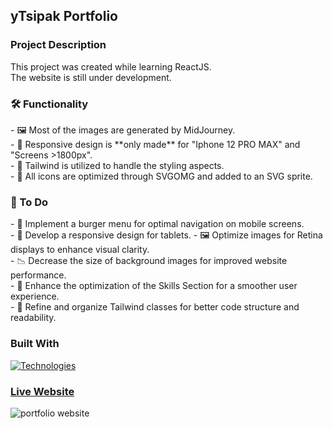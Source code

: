 ## yTsipak Portfolio

<!-- ABOUT THE PROJECT -->
### Project Description

This project was created while learning ReactJS. <br>
The website is still under development.

<h3>🛠️ Functionality</h3>
- 🖼️ Most of the images are generated by MidJourney. <br>
- 📱 Responsive design is **only made** for "Iphone 12 PRO MAX" and "Screens >1800px". <br>
- 🎨 Tailwind is utilized to handle the styling aspects. <br>
- 🌟 All icons are optimized through SVGOMG and added to an SVG sprite. <br>

<h3>📝 To Do</h3>
- 🍔 Implement a burger menu for optimal navigation on mobile screens. <br>
- 📱 Develop a responsive design for tablets.
- 🖼️ Optimize images for Retina displays to enhance visual clarity. <br>
- 📉 Decrease the size of background images for improved website performance. <br>
- 🚀 Enhance the optimization of the Skills Section for a smoother user experience. <br>
- 🧐 Refine and organize Tailwind classes for better code structure and readability. <br>

<!-- Technologies -->
### Built With
[![Technologies](https://skillicons.dev/icons?i=react,vite,js,tailwind)](https://skillicons.dev)
<br>

<!-- Images -->
### [Live Website](#)
![portfolio website](https://github.com/ytsipak/portfolio_website/assets/122310792/d9a0159d-5835-4c7e-8e34-b53d0d07a554)



